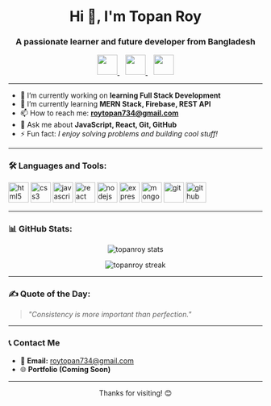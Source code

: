 <h1 align="center">Hi 👋, I'm Topan Roy</h1>
<h3 align="center">A passionate learner and future developer from Bangladesh</h3>

<p align="center">
  <a href="https://www.facebook.com/TopanRoy41105/">
    <img src="https://raw.githubusercontent.com/topanroy/topanroy/main/Facebook.png" height="40" />
  </a>
  &nbsp;&nbsp;
  <a href="https://www.instagram.com/topan_roy41105/?igsh=dWdpYmUxcDNuZnhz#">
    <img src="https://raw.githubusercontent.com/topanroy/topanroy/main/Instagram.png" height="40" />
  </a>
  &nbsp;&nbsp;
  <a href="https://www.linkedin.com/in/topanroy/">
    <img src="https://raw.githubusercontent.com/topanroy/topanroy/main/LinkedIn.png" height="40" />
  </a>
</p>

---

- 🔭 I’m currently working on **learning Full Stack Development**
- 🌱 I’m currently learning **MERN Stack, Firebase, REST API**
- 📫 How to reach me: **roytopan734@gmail.com**
- 💬 Ask me about **JavaScript, React, Git, GitHub**
- ⚡ Fun fact: *I enjoy solving problems and building cool stuff!*

---

### 🛠️ Languages and Tools:

<p align="left">
  <img src="https://cdn.jsdelivr.net/gh/devicons/devicon/icons/html5/html5-original.svg" height="40" alt="html5" />
  <img src="https://cdn.jsdelivr.net/gh/devicons/devicon/icons/css3/css3-original.svg" height="40" alt="css3" />
  <img src="https://cdn.jsdelivr.net/gh/devicons/devicon/icons/javascript/javascript-original.svg" height="40" alt="javascript" />
  <img src="https://cdn.jsdelivr.net/gh/devicons/devicon/icons/react/react-original.svg" height="40" alt="react" />
  <img src="https://cdn.jsdelivr.net/gh/devicons/devicon/icons/nodejs/nodejs-original.svg" height="40" alt="nodejs" />
  <img src="https://cdn.jsdelivr.net/gh/devicons/devicon/icons/express/express-original.svg" height="40" alt="express" />
  <img src="https://cdn.jsdelivr.net/gh/devicons/devicon/icons/mongodb/mongodb-original.svg" height="40" alt="mongodb" />
  <img src="https://cdn.jsdelivr.net/gh/devicons/devicon/icons/git/git-original.svg" height="40" alt="git" />
  <img src="https://cdn.jsdelivr.net/gh/devicons/devicon/icons/github/github-original.svg" height="40" alt="github" />
</p>

---

### 📊 GitHub Stats:

<p align="center">
  <img src="https://github-readme-stats.vercel.app/api?username=topanroy&show_icons=true&theme=radical" alt="topanroy stats" />
</p>

<p align="center">
  <img src="https://github-readme-streak-stats.herokuapp.com/?user=topanroy&theme=radical" alt="topanroy streak" />
</p>

---

### ✍️ Quote of the Day:

> *"Consistency is more important than perfection."*

---

### 📞 Contact Me

- 📧 **Email:** roytopan734@gmail.com  
- 🌐 **Portfolio (Coming Soon)**

---

<p align="center">Thanks for visiting! 😊</p>
